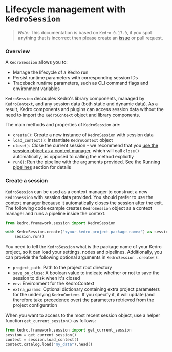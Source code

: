# Lifecycle management with `KedroSession`

> *Note:* This documentation is based on `Kedro 0.17.0`, if you spot anything that is incorrect then please create an [issue](https://github.com/quantumblacklabs/kedro/issues) or pull request.

### Overview
A `KedroSession` allows you to:

* Manage the lifecycle of a Kedro run
* Persist runtime parameters with corresponding session IDs
* Traceback runtime parameters, such as CLI command flags and environment variables

`KedroSession` decouples Kedro's library components, managed by `KedroContext`, and any session data (both static and dynamic data). As a result, Kedro components and plugins can access session data without the need to import the `KedroContext` object and library components.

The main methods and properties of `KedroSession` are:

- `create()`: Create a new instance of ``KedroSession`` with  session data
- `load_context()`: Instantiate `KedroContext` object
- `close()`: Close the current session - we recommend that you [use the session object as a context manager](#create-a-session), which will call `close()` automatically, as opposed to calling the method explicitly
- `run()`: Run the pipeline with the arguments provided. See the [Running pipelines](../06_nodes_and_pipelines/02_pipelines#running-pipelines) section for details

### Create a session

`KedroSession` can be used as a context manager to construct a new `KedroSession` with session data provided. You should prefer to use the context manager because it automatically closes the session after the exit. The following code example creates `KedroSession` object as a context manager and runs a pipeline inside the context.

```python
from kedro.framework.session import KedroSession

with KedroSession.create("<your-kedro-project-package-name>") as session:
    session.run()
```

You need to tell the `KedroSession` what is the package name of your Kedro
 project, so it can load your settings, nodes and pipelines.
Additionally, you can provide the following optional arguments in `KedroSession
.create()`:

- `project_path`: Path to the project root directory
- `save_on_close`: A boolean value to indicate whether or not to save the session to disk when it's closed
- `env`: Environment for the KedroContext
- `extra_params`: Optional dictionary containing extra project parameters
for the underlying `KedroContext`. If you specify it, it will update (and therefore take
precedence over) the parameters retrieved from the project configuration

When you want to access to the most recent session object, use a helper function `get_current_session()` as follows:

```python
from kedro.framework.session import get_current_session
session = get_current_session()
context = session.load_context()
context.catalog.load("my_data").head()
```
